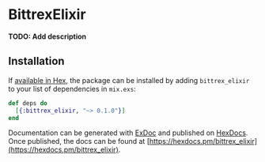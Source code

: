# BittrexElixir

**TODO: Add description**

## Installation

If [available in Hex](https://hex.pm/docs/publish), the package can be installed
by adding `bittrex_elixir` to your list of dependencies in `mix.exs`:

```elixir
def deps do
  [{:bittrex_elixir, "~> 0.1.0"}]
end
```

Documentation can be generated with [ExDoc](https://github.com/elixir-lang/ex_doc)
and published on [HexDocs](https://hexdocs.pm). Once published, the docs can
be found at [https://hexdocs.pm/bittrex_elixir](https://hexdocs.pm/bittrex_elixir).

